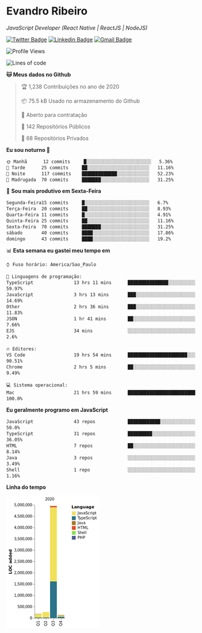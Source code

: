 # Evandro **Ribeiro**

*JavaScript Developer (React Native | ReactJS | NodeJS)*

[![Twitter Badge](https://img.shields.io/badge/-@ribeiroevandro-201B2D?style=flat-square&labelColor=201B2D&logo=twitter&logoColor=white&link=https://twitter.com/ribeiroevandro)](https://twitter.com/ribeiroevandro) 
[![Linkedin Badge](https://img.shields.io/badge/-Evandro%20Ribeiro-201B2D?style=flat-square&logo=Linkedin&logoColor=white&link=https://www.linkedin.com/in/ribeiroevandro)](https://www.linkedin.com/in/ribeiroevandro) 
[![Gmail Badge](https://img.shields.io/badge/-oi@ribeiroevandro.com.br-201B2D?style=flat-square&logo=Gmail&logoColor=white&link=mailto:oi@ribeiroevandro.com.br)](mailto:oi@ribeiroevandro.com.br)


<!--START_SECTION:waka-->
![Profile Views](http://img.shields.io/badge/Visualizac%C3%B5es%20do%20perfil-1-blue)

![Lines of code](https://img.shields.io/badge/Desde%20o%20Hello%20World%20eu%20escrevi-11.8%20million%20linhas%20de%20c%C3%B3digo-blue)

**🐱 Meus dados no Github** 

> 🏆 1,238 Contribuições no ano de 2020
 > 
> 📦 75.5 kB Usado no armazenamento do Github 
 > 
> 💼 Aberto para contratação
 > 
> 📜 142 Repositórios Públicos 
 > 
> 🔑 68 Repositórios Privados  

**Eu sou noturno 🦉** 

```text
🌞 Manhã      12 commits     █░░░░░░░░░░░░░░░░░░░░░░░░   5.36% 
🌆 Tarde      25 commits     ██░░░░░░░░░░░░░░░░░░░░░░░   11.16% 
🌃 Noite      117 commits    █████████████░░░░░░░░░░░░   52.23% 
🌙 Madrugada  70 commits     ███████░░░░░░░░░░░░░░░░░░   31.25%

```
📅 **Sou mais produtivo em Sexta-Feira** 

```text
Segunda-Feira15 commits     █░░░░░░░░░░░░░░░░░░░░░░░░   6.7% 
Terça-Feira  20 commits     ██░░░░░░░░░░░░░░░░░░░░░░░   8.93% 
Quarta-Feira 11 commits     █░░░░░░░░░░░░░░░░░░░░░░░░   4.91% 
Quinta-Feira 25 commits     ██░░░░░░░░░░░░░░░░░░░░░░░   11.16% 
Sexta-Feira  70 commits     ███████░░░░░░░░░░░░░░░░░░   31.25% 
sábado       40 commits     ████░░░░░░░░░░░░░░░░░░░░░   17.86% 
domingo      43 commits     ████░░░░░░░░░░░░░░░░░░░░░   19.2%

```


📊 **Esta semana eu gastei meu tempo em** 

```text
⌚︎ Fuso horário: America/Sao_Paulo

💬 Linguagens de programação: 
TypeScript               13 hrs 11 mins      ███████████████░░░░░░░░░░   59.97% 
JavaScript               3 hrs 13 mins       ███░░░░░░░░░░░░░░░░░░░░░░   14.69% 
Other                    2 hrs 36 mins       ███░░░░░░░░░░░░░░░░░░░░░░   11.83% 
JSON                     1 hr 41 mins        ██░░░░░░░░░░░░░░░░░░░░░░░   7.66% 
EJS                      34 mins             ░░░░░░░░░░░░░░░░░░░░░░░░░   2.6%

🔥 Editores: 
VS Code                  19 hrs 54 mins      ██████████████████████░░░   90.51% 
Chrome                   2 hrs 5 mins        ██░░░░░░░░░░░░░░░░░░░░░░░   9.49%

💻 Sistema operacional: 
Mac                      21 hrs 59 mins      █████████████████████████   100.0%

```

**Eu geralmente programo em JavaScript** 

```text
JavaScript               43 repos            ████████████░░░░░░░░░░░░░   50.0% 
TypeScript               31 repos            █████████░░░░░░░░░░░░░░░░   36.05% 
HTML                     7 repos             ██░░░░░░░░░░░░░░░░░░░░░░░   8.14% 
Java                     3 repos             ░░░░░░░░░░░░░░░░░░░░░░░░░   3.49% 
Shell                    1 repo              ░░░░░░░░░░░░░░░░░░░░░░░░░   1.16%

```


**Linha do tempo**

![Chart not found](https://raw.githubusercontent.com/ribeiroevandro/ribeiroevandro/master/charts/bar_graph.png) 


<!--END_SECTION:waka-->
